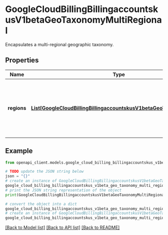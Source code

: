 # GoogleCloudBillingBillingaccountskusV1betaGeoTaxonomyMultiRegional

Encapsulates a multi-regional geographic taxonomy.

## Properties

Name | Type | Description | Notes
------------ | ------------- | ------------- | -------------
**regions** | [**List[GoogleCloudBillingBillingaccountskusV1betaGeoTaxonomyRegion]**](GoogleCloudBillingBillingaccountskusV1betaGeoTaxonomyRegion.md) | Google Cloud regions associated with the multi-regional geographic taxonomy. | [optional] 

## Example

```python
from openapi_client.models.google_cloud_billing_billingaccountskus_v1beta_geo_taxonomy_multi_regional import GoogleCloudBillingBillingaccountskusV1betaGeoTaxonomyMultiRegional

# TODO update the JSON string below
json = "{}"
# create an instance of GoogleCloudBillingBillingaccountskusV1betaGeoTaxonomyMultiRegional from a JSON string
google_cloud_billing_billingaccountskus_v1beta_geo_taxonomy_multi_regional_instance = GoogleCloudBillingBillingaccountskusV1betaGeoTaxonomyMultiRegional.from_json(json)
# print the JSON string representation of the object
print(GoogleCloudBillingBillingaccountskusV1betaGeoTaxonomyMultiRegional.to_json())

# convert the object into a dict
google_cloud_billing_billingaccountskus_v1beta_geo_taxonomy_multi_regional_dict = google_cloud_billing_billingaccountskus_v1beta_geo_taxonomy_multi_regional_instance.to_dict()
# create an instance of GoogleCloudBillingBillingaccountskusV1betaGeoTaxonomyMultiRegional from a dict
google_cloud_billing_billingaccountskus_v1beta_geo_taxonomy_multi_regional_from_dict = GoogleCloudBillingBillingaccountskusV1betaGeoTaxonomyMultiRegional.from_dict(google_cloud_billing_billingaccountskus_v1beta_geo_taxonomy_multi_regional_dict)
```
[[Back to Model list]](../README.md#documentation-for-models) [[Back to API list]](../README.md#documentation-for-api-endpoints) [[Back to README]](../README.md)


